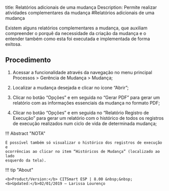 title: Relatórios adicionais de uma mudança
Description: Permite realizar atividades complementares da mudança
#Relatórios adicionais de uma mudança

Existem alguns relatórios complementares a mudança, que auxiliam compreender o porquê da necessidade da criação da mudança e o entender também como esta foi executada e implementada de forma exitosa.

Procedimento
------------

1.  Acessar a funcionalidade através da navegação no menu principal Processos \>
    Gerência de Mudança \> Mudança;

2.  Localizar a mudança desejada e clicar no ícone “Abrir”;

3.  Clicar no botão “Opções” e em seguida no “Gerar PDF” para gerar um relatório
    com as informações essenciais da mudança no formato PDF;

4.  Clicar no botão “Opções” e em seguida no “Relatório Registro de Execução”
    para gerar um relatório com o histórico de todos os registros de execução
    realizados num ciclo de vida de determinada mudança;

!!! Abstract "NOTA"

    É possível também só visualizar o histórico dos registros de execução e
    ocorrências ao clicar no item “Históricos de Mudança” (localizado ao lado
    esquerdo da tela).

!!! tip "About"

    <b>Product/Version:</b> CITSmart ESP | 8.00 &nbsp;&nbsp;
    <b>Updated:</b>02/01/2019 – Larissa Lourenço
